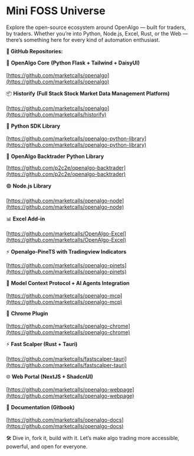 # Mini FOSS Universe

Explore the open-source ecosystem around OpenAlgo — built for traders, by traders. Whether you’re into Python, Node.js, Excel, Rust, or the Web — there’s something here for every kind of automation enthusiast.

**🔗 GitHub Repositories:**

🧠 **OpenAlgo Core** **(Python Flask + Tailwind + DaisyUI)**\
\
[https://github.com/marketcalls/openalgo](https://github.com/marketcalls/openalgo)

📦 **Historify** **(Full Stack Stock Market Data Management Platform)**\
\
[https://github.com/marketcalls/openalgo](https://github.com/marketcalls/historify)

🐍 **Python SDK Library**\
\
[https://github.com/marketcalls/openalgo-python-library](https://github.com/marketcalls/openalgo-python-library)

🐍 **OpenAlgo Backtrader** **Python Library**

[https://github.com/p2c2e/openalgo-backtrader](https://github.com/p2c2e/openalgo-backtrader)

🟢 **Node.js Library**\
\
[https://github.com/marketcalls/openalgo-node](https://github.com/marketcalls/openalgo-node)

📊 **Excel Add-in**\
\
[https://github.com/marketcalls/OpenAlgo-Excel](https://github.com/marketcalls/OpenAlgo-Excel)

⚡️ **Openalgo-PineTS with Tradingview Indicators**

[https://github.com/marketcalls/openalgo-pinets](https://github.com/marketcalls/openalgo-pinets)

🔑 **Model Context Protocol + AI Agents Integration**\
\
[https://github.com/marketcalls/openalgo-mcp](https://github.com/marketcalls/openalgo-mcp)

🧩 **Chrome Plugin**\
\
[https://github.com/marketcalls/openalgo-chrome](https://github.com/marketcalls/openalgo-chrome)

⚡️ **Fast Scalper (Rust + Tauri)**\
\
[https://github.com/marketcalls/fastscalper-tauri](https://github.com/marketcalls/fastscalper-tauri)



🌐 **Web Portal (NextJS + ShadcnUI)**\
\
[https://github.com/marketcalls/openalgo-webpage](https://github.com/marketcalls/openalgo-webpage)

🧩 **Documentation (Gitbook)**\
\
[https://github.com/marketcalls/openalgo-docs](https://github.com/marketcalls/openalgo-docs)

🛠 Dive in, fork it, build with it. Let’s make algo trading more accessible, powerful, and open for everyone.
